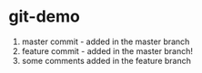 # git-demo
1) master commit - added in the master branch
2) feature commit - added in the master branch!
3) some comments added in the feature branch
